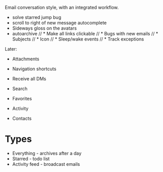 Email conversation style, with an integrated workflow.

* solve starred jump bug
* scroll to right of new message autocomplete
* Sideways gloss on the avatars
* autoarchive
// * Make all links clickable
// * Bugs with new emails
// * Subjects
// * Icon
// * Sleep/wake events
// * Track exceptions

Later:

* Attachments
* Navigation shortcuts
* Receive all DMs

* Search
* Favorites
* Activity
* Contacts

# Types

* Everything - archives after a day
* Starred - todo list
* Activity feed - broadcast emails